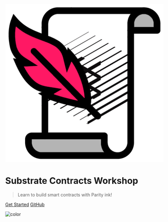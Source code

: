 ![substrate-ink](media/substrate-ink.png ':size=300')

# Substrate Contracts Workshop

> Learn to build smart contracts with Parity ink!

[Get Started](0/introduction.md)
[GitHub](https://github.com/substrate-developer-hub/substrate-contracts-workshop)

<!-- Overwrite Background Image with black -->
![color](#3a3a3a)